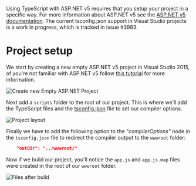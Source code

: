 Using TypeScript with ASP.NET v5 requires that you setup your project in a specific way.
For more information about ASP.NET v5 see the [ASP.NET v5 documentation](http://docs.asp.net/en/latest/conceptual-overview/index.html).
The current tsconfig.json support in Visual Studio projects is a work in progress, which is tracked in issue #3983.

# Project setup

We start by creating a new empty ASP.NET v5 project in Visual Studio 2015, of you're not familiar with ASP.NET v5 follow [this tutorial](http://docs.asp.net/en/latest/tutorials/your-first-aspnet-application.html) for more information.

 ![Create new Empty ASP.NET Project](https://raw.githubusercontent.com/wiki/Microsoft/TypeScript/aspnet-screenshots/new-project.png)
 
Next add a `scripts` folder to the root of our project.
This is where we'll add the TypeScript files and the [tsconfig.json](tsconfig.json.md) file to set our compiler options.
 
![Project layout](https://raw.githubusercontent.com/wiki/Microsoft/TypeScript/aspnet-screenshots/project.png)

Finally we have to add the following option to the *"compilerOptions"* node in the `tsconfig.json` file to redirect the compiler output to the `wwwroot` folder:

```json
    "outDir": "../wwwroot/"
```

Now if we build our project, you'll notice the `app.js` and `app.js.map` files were created in the root of our `wwwroot` folder.

![Files after build](https://raw.githubusercontent.com/wiki/Microsoft/TypeScript/aspnet-screenshots/postbuild.png)